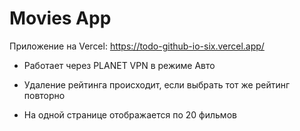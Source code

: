 # Movies App

Приложение на Vercel: https://todo-github-io-six.vercel.app/

- Работает через PLANET VPN в режиме Авто

- Удаление рейтинга происходит, если выбрать тот же рейтинг повторно

- На одной странице отображается по 20 фильмов
